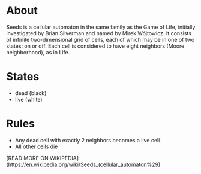 # About

Seeds is a cellular automaton in the same family as the Game of Life, initially investigated by Brian Silverman and named by Mirek Wójtowicz. It consists of infinite two-dimensional grid of cells, each of which may be in one of two states: on or off. Each cell is considered to have eight neighbors (Moore neighborhood), as in Life.

# States

* dead (black)
* live (white)

# Rules

* Any dead cell with exactly 2 neighbors becomes a live cell
* All other cells die

[READ MORE ON WIKIPEDIA](https://en.wikipedia.org/wiki/Seeds_(cellular_automaton%29)

